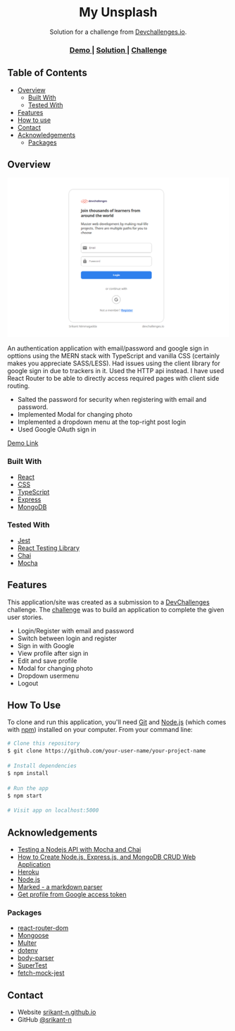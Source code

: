 <h1 align="center">My Unsplash</h1>

<div align="center">
   Solution for a challenge from  <a href="http://devchallenges.io" target="_blank">Devchallenges.io</a>.
</div>

<div align="center">
  <h3>
    <a href="https://sn-mern-auth-demo.herokuapp.com/">
      Demo
    </a>
    <span> | </span>
    <a href="https://devchallenges.io/solutions/UoTlYTiLMm0cFIwNgpIX">
      Solution
    </a>
    <span> | </span>
    <a href="https://devchallenges.io/challenges/N1fvBjQfhlkctmwj1tnw">
      Challenge
    </a>
  </h3>
</div>

<!-- TABLE OF CONTENTS -->

## Table of Contents

- [Overview](#overview)
  - [Built With](#built-with)
  - [Tested With](#tested-with)
- [Features](#features)
- [How to use](#how-to-use)
- [Contact](#contact)
- [Acknowledgements](#acknowledgements)
  - [Packages](#packages)

<!-- OVERVIEW -->

## Overview

![screenshot](screenshot.png)

An authentication application with email/password and google sign in opttions using the MERN stack with TypeScript and vanilla CSS (certainly makes you appreciate SASS/LESS). Had issues using the client library for google sign in due to trackers in it. Used the HTTP api instead. I have used React Router to be able to directly access required pages with client side routing. 
- Salted the password for security when registering with email and password.
- Implemented Modal for changing photo
- Implemented a dropdown menu at the top-right post login
- Used Google OAuth sign in

[Demo Link](https://devc-my-unsplash.herokuapp.com/)

### Built With

- [React](https://reactjs.org/)
- [CSS](https://developer.mozilla.org/en-US/docs/Web/CSS)
- [TypeScript](https://www.typescriptlang.org/)
- [Express](https://expressjs.com/)
- [MongoDB](https://www.mongodb.com/)

### Tested With

- [Jest](https://jestjs.io/)
- [React Testing Library](https://testing-library.com/docs/react-testing-library/intro/)
- [Chai](https://www.chaijs.com/)
- [Mocha](https://mochajs.org/)

## Features

<!-- List the features of your application or follow the template. Don't share the figma file here :) -->

This application/site was created as a submission to a [DevChallenges](https://devchallenges.io/challenges) challenge. The [challenge](https://devchallenges.io/challenges/N1fvBjQfhlkctmwj1tnw) was to build an application to complete the given user stories.

- Login/Register with email and password
- Switch between login and register
- Sign in with Google
- View profile after sign in
- Edit and save profile
- Modal for changing photo
- Dropdown usermenu
- Logout

## How To Use

<!-- Example: -->

To clone and run this application, you'll need [Git](https://git-scm.com) and [Node.js](https://nodejs.org/en/download/) (which comes with [npm](http://npmjs.com)) installed on your computer. From your command line:

```bash
# Clone this repository
$ git clone https://github.com/your-user-name/your-project-name

# Install dependencies
$ npm install

# Run the app
$ npm start

# Visit app on localhost:5000
```

## Acknowledgements

- [Testing a Nodejs API with Mocha and Chai](https://medium.com/@ebenwoodward/testing-a-node-js-with-mocha-and-chai-11288460eaf8)
- [How to Create Node.js, Express.js, and MongoDB CRUD Web Application](https://www.djamware.com/post/58b27ce080aca72c54645983/how-to-create-nodejs-expressjs-and-mongodb-crud-web-application)
- [Heroku](https://www.heroku.com/)
- [Node.js](https://nodejs.org/)
- [Marked - a markdown parser](https://github.com/chjj/marked)
- [Get profile from Google access token](https://stackoverflow.com/questions/16501895/how-do-i-get-user-profile-using-google-access-token)

### Packages

- [react-router-dom](https://www.npmjs.com/package/react-router-dom)
- [Mongoose](https://www.npmjs.com/package/mongoose)
- [Multer](https://www.npmjs.com/package/multer)
- [dotenv](https://www.npmjs.com/package/dotenv)
- [body-parser](https://www.npmjs.com/package/body-parser)
- [SuperTest](https://www.npmjs.com/package/supertest)
- [fetch-mock-jest](https://www.npmjs.com/package/fetch-mock-jest)

## Contact

- Website [srikant-n.github.io](https://srikant-n.github.io/)
- GitHub [@srikant-n](https://github.com/srikant-n)
